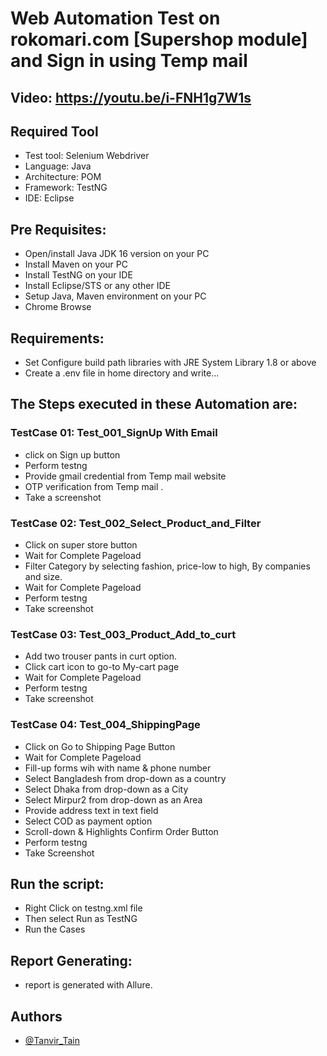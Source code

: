 
# Web Automation Test on rokomari.com [Supershop module] and Sign in using Temp mail 
## Video: https://youtu.be/i-FNH1g7W1s
## Required Tool
  
- Test tool:  Selenium Webdriver 
- Language: Java  
- Architecture: POM
- Framework: TestNG
- IDE: Eclipse  
  
## Pre Requisites:
  
- Open/install Java JDK 16 version on your PC  
- Install Maven on your PC  
- Install TestNG on your IDE  
- Install Eclipse/STS or any other IDE  
- Setup Java, Maven environment on your PC  
- Chrome Browse  

## Requirements:
- Set Configure build path libraries with JRE System Library 1.8 or above 
- Create a .env file in home directory and write...  

## The Steps executed in these Automation are:

### TestCase 01: Test_001_SignUp With Email 
- click on Sign up button
- Perform testng
- Provide gmail credential from Temp mail website 
- OTP verification from Temp mail .
- Take a screenshot 

### TestCase 02: Test_002_Select_Product_and_Filter
- Click on super store button 
- Wait for Complete Pageload
- Filter Category by selecting fashion, price-low to high, By companies and size.
- Wait for Complete Pageload
- Perform testng
- Take screenshot

### TestCase 03: Test_003_Product_Add_to_curt 
- Add two trouser pants in curt option.
- Click cart icon to go-to My-cart page 
- Wait for Complete Pageload
- Perform testng
- Take screenshot

### TestCase 04: Test_004_ShippingPage

- Click on Go to Shipping Page Button
- Wait for Complete Pageload
- Fill-up forms wih with name & phone number
-  Select Bangladesh from drop-down as a country
- Select Dhaka from drop-down as a City
- Select Mirpur2 from drop-down as an Area
- Provide address text in text field 
- Select COD as payment option
- Scroll-down & Highlights Confirm Order Button
- Perform testng
- Take Screenshot


## Run the script:
- Right Click on testng.xml file
- Then select Run as TestNG
- Run the Cases


## Report Generating:
- report is generated with Allure. 


## Authors

- [@Tanvir_Tain](https://github.com/Tanvir-Tain)

